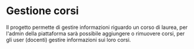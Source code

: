 # Gestione corsi

Il progetto permette di gestire informazioni riguardo un corso di laurea, per l'admin della piattaforma sarà possibile aggiungere o rimuovere corsi, per gli user (docenti) gestire informazioni sui loro corsi.
